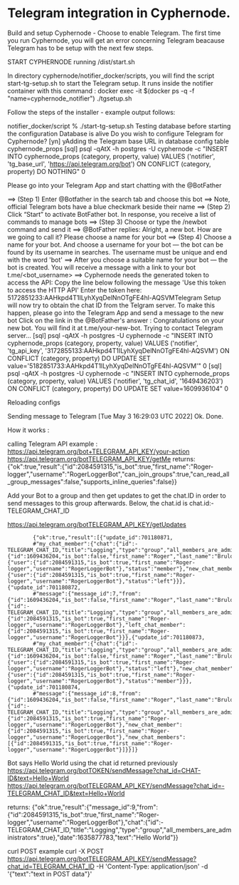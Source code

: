# Telegram integration in Cyphernode.

Build and setup Cyphernode - Choose to enable Telegram.  The first time you run Cyphernode, you will get an error concerning Telegram beacause Telegram has to be setup with the next few steps.

START CYPHERNODE running /dist/start.sh

In directory cyphernode/notifier_docker/scripts, you will find the script start-tg-setup.sh to start the Telegram setup.  It runs inside the notifier container with this command : 
      docker exec -it $(docker ps -q -f "name=cyphernode_notifier") ./tgsetup.sh 

Follow the steps of the installer - example output follows:

notifier_docker/script % ./start-tg-setup.sh
Testing database before starting the configuration
Database is alive
Do you wish to configure Telegram for Cyphernode? [yn] yAdding the Telegram base URL in database config table cyphernode_props
[sql] psql -qAtX -h postgres -U cyphernode -c "INSERT INTO cyphernode_props (category, property, value) VALUES ('notifier', 'tg_base_url', 'https://api.telegram.org/bot')      ON CONFLICT (category, property) DO NOTHING"
0

Please go into your Telegram App and start chatting with the @BotFather

==> (Step 1) Enter @Botfather in the search tab and choose this bot
==> Note, official Telegram bots have a blue checkmark beside their name
==> (Step 2) Click “Start” to activate BotFather bot.  In response, you receive a list of commands to manage bots
==> (Step 3) Choose or type the /newbot command and send it
==> @BotFather replies: Alright, a new bot. How are we going to call it? Please choose a name for your bot
==> (Step 4) Choose a name for your bot.  And choose a username for your bot — the bot can be found by its username in searches. The username must be unique and end with the word 'bot'
==> After you choose a suitable name for your bot — the bot is created. You will receive a message with a link to your bot t.me/<bot_username>
==> Cyphernode needs the generated token to access the API: Copy the line below following the message 'Use this token to access the HTTP API' 
Enter the token here: 5172851233:AAHkpd4T1ILyhXyqDelNnOTgFE4hl-AQSVMTelegram Setup will now try to obtain the chat ID from the Telgram server.
To make this happen, please go into the Telegram App and send a message to the new bot
Click on the link in the @BotFather's answer : Congratulations on your new bot. You will find it at t.me/your-new-bot.
Trying to contact Telegram server...
[sql] psql -qAtX -h postgres -U cyphernode -c "INSERT INTO cyphernode_props (category, property, value) VALUES ('notifier', 'tg_api_key', '3172855133:AAHkpd4T1ILyhXyqDelNnOTgFE4hl-AQSVM')          ON CONFLICT (category, property) DO UPDATE SET value='5182851733:AAHkpd4T1ILyhXyqDelNnOTgFE4hl-AQSVM'"
0
[sql] psql -qAtX -h postgres -U cyphernode -c "INSERT INTO cyphernode_props (category, property, value) VALUES ('notifier', 'tg_chat_id', '1649436203')                ON CONFLICT (category, property) DO UPDATE SET value=1609936104"
0

Reloading configs

Sending message to Telegram [Tue May  3 16:29:03 UTC 2022]
Ok. Done.









How it works :

calling Telegram API
  example :
   https://api.telegram.org/bot+TELEGRAM_API_KEY/your-action 
   https://api.telegram.org/botTELEGRAM_API_KEY/getMe
 returns:
   {"ok":true,"result":{"id":2084591315,"is_bot":true,"first_name":"Roger-logger","username":"RogerLoggerBot","can_join_groups":true,"can_read_all_group_messages":false,"supports_inline_queries":false}}

  Add your Bot to a group and then get updates to get the chat.ID in order to send messages to this group afterwards.
  Below, the chat.id is chat.id:-TELEGRAM_CHAT_ID

 https://api.telegram.org/botTELEGRAM_API_KEY/getUpdates

            {"ok":true,"result":[{"update_id":701180871,
            #"my_chat_member":{"chat":{"id":-TELEGRAM_CHAT_ID,"title":"Logging","type":"group","all_members_are_administrators":false},"from":{"id":1609436204,"is_bot":false,"first_name":"Roger","last_name":"Brulotte","username":"RogerBrulotte","language_code":"en"},"date":1635877254,"old_chat_member":{"user":{"id":2084591315,"is_bot":true,"first_name":"Roger-logger","username":"RogerLoggerBot"},"status":"member"},"new_chat_member":{"user":{"id":2084591315,"is_bot":true,"first_name":"Roger-logger","username":"RogerLoggerBot"},"status":"left"}}},{"update_id":701180872,
            #"message":{"message_id":7,"from":{"id":1609436204,"is_bot":false,"first_name":"Roger","last_name":"Brulotte","username":"RogerBrulotte","language_code":"en"},"chat":{"id":-TELEGRAM_CHAT_ID,"title":"Logging","type":"group","all_members_are_administrators":true},"date":1635877254,"left_chat_participant":{"id":2084591315,"is_bot":true,"first_name":"Roger-logger","username":"RogerLoggerBot"},"left_chat_member":{"id":2084591315,"is_bot":true,"first_name":"Roger-logger","username":"RogerLoggerBot"}}},{"update_id":701180873,
            #"my_chat_member":{"chat":{"id":-TELEGRAM_CHAT_ID,"title":"Logging","type":"group","all_members_are_administrators":true},"from":{"id":1609436204,"is_bot":false,"first_name":"Roger","last_name":"Brulotte","username":"RogerBrulotte","language_code":"en"},"date":1635877290,"old_chat_member":{"user":{"id":2084591315,"is_bot":true,"first_name":"Roger-logger","username":"RogerLoggerBot"},"status":"left"},"new_chat_member":{"user":{"id":2084591315,"is_bot":true,"first_name":"Roger-logger","username":"RogerLoggerBot"},"status":"member"}}},{"update_id":701180874,
            #"message":{"message_id":8,"from":{"id":1609436204,"is_bot":false,"first_name":"Roger","last_name":"Brulotte","username":"RogerBrulotte","language_code":"en"},"chat":{"id":-TELEGRAM_CHAT_ID,"title":"Logging","type":"group","all_members_are_administrators":true},"date":1635877290,"new_chat_participant":{"id":2084591315,"is_bot":true,"first_name":"Roger-logger","username":"RogerLoggerBot"},"new_chat_member":{"id":2084591315,"is_bot":true,"first_name":"Roger-logger","username":"RogerLoggerBot"},"new_chat_members":[{"id":2084591315,"is_bot":true,"first_name":"Roger-logger","username":"RogerLoggerBot"}]}}]}

Bot says Hello World using the chat id returned previously
 https://api.telegram.org/botTOKEN/sendMessage?chat_id=CHAT-ID&text=Hello+World
 https://api.telegram.org/botTELEGRAM_API_KEY/sendMessage?chat_id=-TELEGRAM_CHAT_ID&text=Hello+World

 returns:
            {"ok":true,"result":{"message_id":9,"from":{"id":2084591315,"is_bot":true,"first_name":"Roger-logger","username":"RogerLoggerBot"},"chat":{"id":-TELEGRAM_CHAT_ID,"title":"Logging","type":"group","all_members_are_administrators":true},"date":1635877783,"text":"Hello World"}} 
            


curl POST example
 curl -X POST https://api.telegram.org/botTELEGRAM_API_KEY/sendMessage?chat_id=TELEGRAM_CHAT_ID -H 'Content-Type: application/json' -d '{"text":"text in POST data"}'
